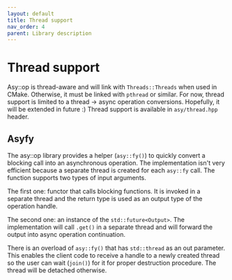 ```yaml
---
layout: default
title: Thread support
nav_order: 4
parent: Library description
---
```


# Thread support
Asy::op is thread-aware and will link with `Threads::Threads` when used in CMake. Otherwise, it must be linked with `pthread` or similar. For now, thread support is limited to a thread -> async operation conversions. Hopefully, it will be extended in future :) Thread support is available in `asy/thread.hpp` header.

## Asyfy
The asy::op library provides a helper (`asy::fy()`) to quickly convert a blocking call into an asynchronous operation. The implementation isn't very efficient because a separate thread is created for each `asy::fy` call.
The function supports two types of input arguments. 

The first one: functor that calls blocking functions. It is invoked in a separate thread and the return type is used as an output type of the operation handle.

The second one: an instance of the `std::future<Output>`. The implementation will call `.get()` in a separate thread and will forward the output into async operation continuation.

There is an overload of `asy::fy()` that has  `std::thread` as an out parameter. This enables the client code to receive a handle to a newly created thread so the user can wait (`join()`) for it for proper destruction procedure. The thread will be detached otherwise.
<!--stackedit_data:
eyJoaXN0b3J5IjpbMTgzMjkwNDA2MiwxNDU3NzUxNDI5XX0=
-->